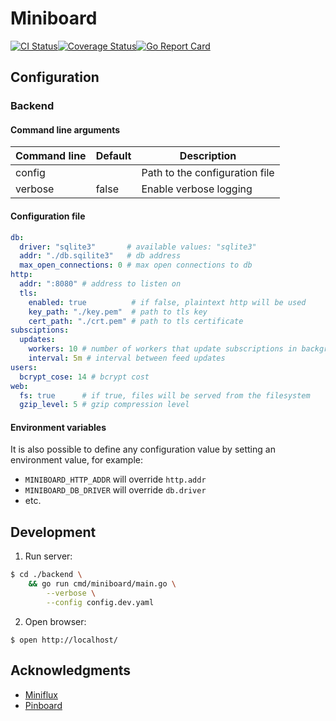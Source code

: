 # Miniboard 

[![CI Status](https://github.com/ngalaiko/miniboard/workflows/CI/badge.svg)](https://github.com/ngalaiko/miniboard/actions)[![Coverage Status](https://coveralls.io/repos/github/ngalaiko/miniboard/badge.svg?branch=master)](https://coveralls.io/github/ngalaiko/miniboard?branch=master)[![Go Report Card](https://goreportcard.com/badge/github.com/ngalaiko/miniboard)](https://goreportcard.com/report/github.com/ngalaiko/miniboard)

## Configuration

### Backend

#### Command line arguments

| Command line            | Default                  | Description                    |
| ----------------------- | ------------------------ | ------------------------------ |
| config                  |                          | Path to the configuration file |
| verbose                 | false                    | Enable verbose logging         |

#### Configuration file

```yaml
db:
  driver: "sqlite3"       # available values: "sqlite3"
  addr: "./db.sqilite3"   # db address
  max_open_connections: 0 # max open connections to db
http:
  addr: ":8080" # address to listen on
  tls:
    enabled: true          # if false, plaintext http will be used
    key_path: "./key.pem"  # path to tls key
    cert_path: "./crt.pem" # path to tls certificate
subsciptions:
  updates:
    workers: 10 # number of workers that update subscriptions in background
    interval: 5m # interval between feed updates
users:
  bcrypt_cose: 14 # bcrypt cost
web:
  fs: true      # if true, files will be served from the filesystem
  gzip_level: 5 # gzip compression level
```

#### Environment variables

It is also possible to define any configuration value by setting an environment value, for example:

* `MINIBOARD_HTTP_ADDR` will override `http.addr`
* `MINIBOARD_DB_DRIVER` will override `db.driver`
* etc.

## Development

1. Run server:

```bash
$ cd ./backend \
    && go run cmd/miniboard/main.go \
        --verbose \
        --config config.dev.yaml
```

2. Open browser:

```
$ open http://localhost/
```

## Acknowledgments 

* [Miniflux](https://miniflux.app)
* [Pinboard](https://pinboard.in)
